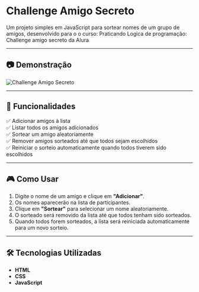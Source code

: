 # Challenge Amigo Secreto

Um projeto simples em JavaScript para sortear nomes de um grupo de amigos, desenvolvido para o o curso: Praticando Logica de programação: Challenge amigo secreto da Alura

---

## 📷 Demonstração

![Challenge Amigo Secreto](https://github.com/user-attachments/assets/32a2cb53-d630-4c3f-941b-cb71bbacb449)


---

## 🚀 Funcionalidades

✅ Adicionar amigos à lista  
✅ Listar todos os amigos adicionados  
✅ Sortear um amigo aleatoriamente  
✅ Remover amigos sorteados até que todos sejam escolhidos  
✅ Reiniciar o sorteio automaticamente quando todos tiverem sido escolhidos  

---

## 🎮 Como Usar

1. Digite o nome de um amigo e clique em **"Adicionar"**.
2. Os nomes aparecerão na lista de participantes.
3. Clique em **"Sortear"** para selecionar um nome aleatoriamente.
4. O sorteado será removido da lista até que todos tenham sido sorteados.
5. Quando todos forem sorteados, a lista será reiniciada automaticamente para um novo sorteio.

---

## 🛠 Tecnologias Utilizadas

- **HTML**  
- **CSS** 
- **JavaScript**


